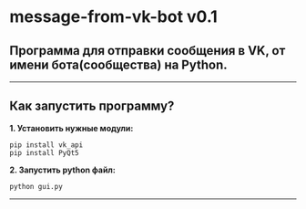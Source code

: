# message-from-vk-bot v0.1
## Программа для отправки сообщения в VK, от имени бота(сообщества) на Python.

---

## Как запустить программу?
__1. Установить нужные модули:__
```
pip install vk_api
pip install PyQt5
```
__2. Запустить python файл:__
```
python gui.py
```
***
